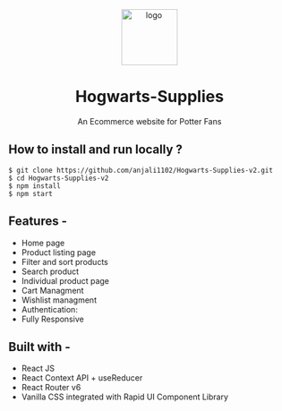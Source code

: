 
<div align="center">
  <img src="src/img/harry.gif" height="100" width="100" alt="logo"/>
  
# Hogwarts-Supplies
  
  An Ecommerce website for Potter Fans 
</div>

## **How to install and run locally ?**

```
$ git clone https://github.com/anjali1102/Hogwarts-Supplies-v2.git
$ cd Hogwarts-Supplies-v2
$ npm install
$ npm start
```
## **Features -**

- Home page
- Product listing page
- Filter and sort products
- Search product
- Individual product page
- Cart Managment
- Wishlist managment
- Authentication:
- Fully Responsive

## **Built with -**

- React JS
- React Context API + useReducer
- React Router v6
- Vanilla CSS integrated with Rapid UI Component Library
